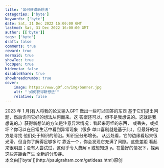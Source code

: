 ```yaml
---
title: '如何获得新想法'
categories: ['byte']
keywords: ['byte']
date: Sat, 31 Dec 2022 16:00:00 GMT
lastmod: Sat, 31 Dec 2022 16:00:00 GMT
author: [['byte']]
tags: ['byte']
draft: false 
comments: true
reward: true 
mermaid: true 
showToc: true 
TocOpen: true 
hidemeta: false 
disableShare: true 
showbreadcrumbs: true 
cover:
    image: https://www.g0f.cn/img/banner.jpg
    alt: "'如何获得新想法'"
    relative: false
---
```


<div>
2023 年 1 月(有人将我的论文输入GPT 做出一些可以回答的东西
基于它们提出问题，然后询问它好的想法从何而来。这
答案还可以，但不是我想说的。这就是我想说的。）获得新想法的方法是注意异常情况：看起来奇怪的东西，
或丢失，或损坏？你可以在日常生活中看到异常现象（很多
单口喜剧就是基于此），但最好的地方是寻找
他们处于知识的前沿。知识呈分形增长。
从远处看，它的边缘看起来很光滑，但当你了解得足够多时
靠近一个，你会发现它充满了间隙。这些差距
看起来很明显；没有人尝试过，这似乎令人费解
x 或想知道 y。在最好的情况下，探索这些差距会产生
全新的分形芽。
</div>

<div>
本文由[['byte']](http://paulgraham.com/getideas.html)原创
</div>

